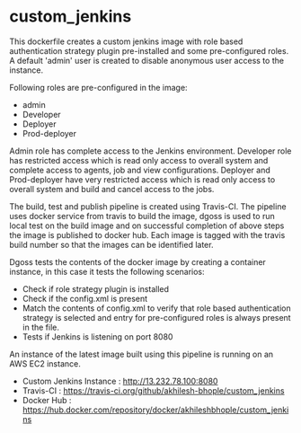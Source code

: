 # custom_jenkins

This dockerfile creates a custom jenkins image with role based authentication strategy plugin pre-installed and some pre-configured roles. A default 'admin' user is created to disable anonymous user access to the instance.

Following roles are pre-configured in the image:
- admin
- Developer
- Deployer
- Prod-deployer

Admin role has complete access to the Jenkins environment.
Developer role has restricted access which is read only access to overall system and complete access to agents, job and view configurations.
Deployer and Prod-deployer have very restricted access which is read only access to overall system and build and cancel access to the jobs.

The build, test and publish pipeline is created using Travis-CI. The pipeline uses docker service from travis to build the image, dgoss is used to run local test on the build image and on successful completion of above steps the image is published to docker hub. Each image is tagged with the travis build number so that the images can be identified later.

Dgoss tests the contents of the docker image by creating a container instance, in this case it tests the following scenarios:
- Check if role strategy plugin is installed
- Check if the config.xml is present
- Match the contents of config.xml to verify that role based authentication strategy is selected and entry for pre-configured roles is always present in the file.
- Tests if Jenkins is listening on port 8080

An instance of the latest image built using this pipeline is running on an AWS EC2 instance.

- Custom Jenkins Instance : http://13.232.78.100:8080
- Travis-CI : https://travis-ci.org/github/akhilesh-bhople/custom_jenkins
- Docker Hub : https://hub.docker.com/repository/docker/akhileshbhople/custom_jenkins
